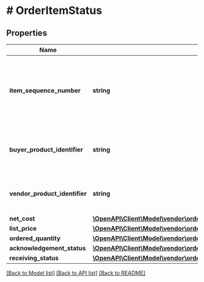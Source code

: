 # # OrderItemStatus

## Properties

Name | Type | Description | Notes
------------ | ------------- | ------------- | -------------
**item_sequence_number** | **string** | Numbering of the item on the purchase order. The first item will be 1, the second 2, and so on. |
**buyer_product_identifier** | **string** | Buyer&#39;s Standard Identification Number (ASIN) of an item. | [optional]
**vendor_product_identifier** | **string** | The vendor selected product identification of the item. | [optional]
**net_cost** | [**\OpenAPI\Client\Model\vendor\orders\Money**](Money.md) |  | [optional]
**list_price** | [**\OpenAPI\Client\Model\vendor\orders\Money**](Money.md) |  | [optional]
**ordered_quantity** | [**\OpenAPI\Client\Model\vendor\orders\OrderItemStatusOrderedQuantity**](OrderItemStatusOrderedQuantity.md) |  | [optional]
**acknowledgement_status** | [**\OpenAPI\Client\Model\vendor\orders\OrderItemStatusAcknowledgementStatus**](OrderItemStatusAcknowledgementStatus.md) |  | [optional]
**receiving_status** | [**\OpenAPI\Client\Model\vendor\orders\OrderItemStatusReceivingStatus**](OrderItemStatusReceivingStatus.md) |  | [optional]

[[Back to Model list]](../../README.md#models) [[Back to API list]](../../README.md#endpoints) [[Back to README]](../../README.md)
